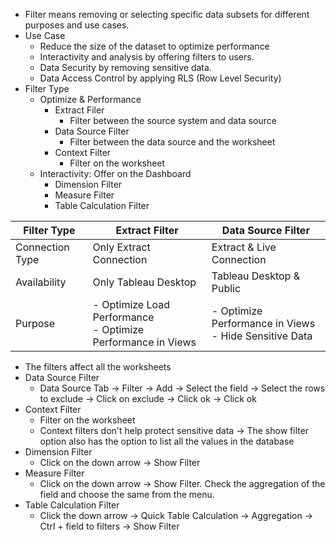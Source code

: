 - Filter means removing or selecting specific data subsets for different purposes and use cases.
- Use Case
  - Reduce the size of the dataset to optimize performance
  - Interactivity and analysis by offering filters to users.
  - Data Security by removing sensitive data.
  - Data Access Control by applying RLS (Row Level Security)
- Filter Type
  - Optimize & Performance
    - Extract Filer
      - Filter between the source system and data source 
    - Data Source Filter
      - Filter between the data source and the worksheet
    - Context Filter
      - Filter on the worksheet
  - Interactivity: Offer on the Dashboard
    - Dimension Filter
    - Measure Filter
    - Table Calculation Filter

| Filter Type       | Extract Filter                                  | Data Source Filter                           |
|-------------------|-------------------------------------------------|----------------------------------------------|
| Connection Type   | Only Extract Connection                         | Extract & Live Connection                    |
| Availability      | Only Tableau Desktop                            | Tableau Desktop & Public                     |
| Purpose           | - Optimize Load Performance<br>- Optimize Performance in Views | - Optimize Performance in Views<br>- Hide Sensitive Data |

- The filters affect all the worksheets
- Data Source Filter
  - Data Source Tab -> Filter -> Add -> Select the field -> Select the rows to exclude -> Click on exclude -> Click ok -> Click ok
- Context Filter
  - Filter on the worksheet
  - Context filters don't help protect sensitive data -> The show filter option also has the option to list all the values in the database
- Dimension Filter
  - Click on the down arrow -> Show Filter
- Measure Filter
  - Click on the down arrow -> Show Filter. Check the aggregation of the field and choose the same from the menu.
- Table Calculation Filter
  - Click the down arrow -> Quick Table Calculation -> Aggregation -> Ctrl + field to filters -> Show Filter
